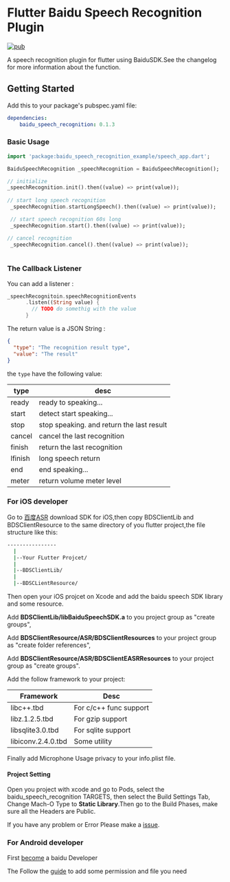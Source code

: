 # Flutter Baidu Speech Recognition Plugin 

[![pub](https://img.shields.io/pub/v/baidu_speech_recognition.svg?style=flat-square)](https://pub.dartlang.org/packages/baidu_speech_recognition)

A speech recognition plugin for flutter using BaiduSDK.See the changelog for more information about the function.

## Getting Started

Add this to your package's pubspec.yaml file:
```yaml
dependencies:
    baidu_speech_recognition: 0.1.3
```

### Basic Usage

```dart
import 'package:baidu_speech_recognition_example/speech_app.dart';

BaiduSpeechRecognition _speechRecognition = BaiduSpeechRecognition();

// initialize 
_speechRecognition.init().then((value) => print(value));
 
// start long speech recognition 
 _speechRecognition.startLongSpeech().then((value) => print(value)); 

 // start speech recognition 60s long
 _speechRecognition.start().then((value) => print(value));  

// cancel recognition 
 _speechRecognition.cancel().then((value) => print(value));
  
```

### The Callback Listener
You can add a listener :
```dart
_speechRecognitoin.speechRecognitionEvents
      .listen((String value) {
        // TODO do somethig with the value
      }
```

The return value is a JSON String :
```json
{
  "type": "The recognition result type",
  "value": "The result"
}
```
the `type` have the following value:

| type | desc |
|---|---|
|ready|ready to speaking...|
|start|detect start speaking...|
|stop|stop speaking. and return the last result|
|cancel|cancel the last recognition|
|finish|return the last recognition|
|lfinish|long speech return|
|end|end speaking...|
|meter|return volume meter level|

### For iOS developer
Go to [百度ASR](http://ai.baidu.com/sdk#asr) download SDK for iOS,then copy BDSClientLib and BDSClientResource to the same directory of you flutter project,the file structure like this:
```bash
----------------
  |
  |--Your FLutter Projcet/
  |
  |--BDSClientLib/
  |
  |--BDSCLientResource/
```

Then open your iOS projcet on Xcode and add the baidu speech SDK library and some resource.

Add **BDSClientLib/libBaiduSpeechSDK.a** to you project group as "create groups",

Add **BDSClientResource/ASR/BDSClientResources** to your project group as "create folder references",

Add **BDSClientResource/ASR/BDSClientEASRResources** to your project group as "create groups".

Add the follow framework to your project:

| Framework | Desc |
| --------- | ---- |
| libc++.tbd | For c/c++ func support |
| libz.1.2.5.tbd | For gzip support |
| libsqlite3.0.tbd | For sqlite support |
| libiconv.2.4.0.tbd | Some utility |

Finally add Microphone Usage privacy to your info.plist file.

#### Project Setting
Open you project with xcode and go to Pods, select the baidu_speech_recognition TARGETS, then select the Build Settings Tab, Change Mach-O Type to **Static Library**.Then go to the Build Phases, make sure all the Headers are Public.

If you have any problem or Error Please make a [issue](https://github.com/soragui/flutter_baidu_speech_plugin/issues).


### For Android developer

First [become](https://ai.baidu.com/docs#/Begin/top) a baidu Developer

The Follow the [guide](https://ai.baidu.com/docs#/ASR-Android-SDK/55389ffa) to add some permission and file you need

